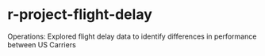 # r-project-flight-delay
Operations: Explored flight delay data to identify differences in performance between US Carriers
